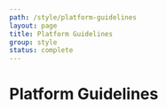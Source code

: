 ```yaml
---
path: /style/platform-guidelines
layout: page
title: Platform Guidelines
group: style
status: complete
---
```


# Platform Guidelines
